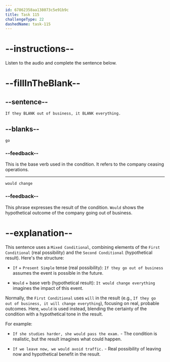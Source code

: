 ```yaml
---
id: 67862358aa138073c5e91b9c
title: Task 115
challengeType: 22
dashedName: task-115
---
```


<!-- (Audio) Lisa: If they go out of business, it would change everything. -->

# --instructions--

Listen to the audio and complete the sentence below.

# --fillInTheBlank--

## --sentence--

`If they BLANK out of business, it BLANK everything.`

## --blanks--

`go`

### --feedback--

This is the base verb used in the condition. It refers to the company ceasing operations.

---

`would change`

### --feedback--

This phrase expresses the result of the condition. `Would` shows the hypothetical outcome of the company going out of business.

# --explanation--

This sentence uses a `Mixed Conditional`, combining elements of the `First Conditional` (real possibility) and the `Second Conditional` (hypothetical result). Here's the structure:

- `If` + `Present Simple` tense (real possibility): `If they go out of business` assumes the event is possible in the future.

- `Would` + base verb (hypothetical result): `It would change everything` imagines the impact of this event.

Normally, the `First Conditional` uses `will` in the result (e.g., `If they go out of business, it will change everything`), focusing on real, probable outcomes. Here, `would` is used instead, blending the certainty of the condition with a hypothetical tone in the result.

For example:

- `If she studies harder, she would pass the exam.` - The condition is realistic, but the result imagines what could happen.

- `If we leave now, we would avoid traffic.` - Real possibility of leaving now and hypothetical benefit in the result.

